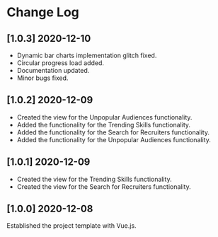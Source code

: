 # Change Log

## [1.0.3] 2020-12-10
- Dynamic bar charts implementation glitch fixed.
- Circular progress load added.
- Documentation updated.
- Minor bugs fixed.

## [1.0.2] 2020-12-09
- Created the view for the Unpopular Audiences functionality.
- Added the functionality for the Trending Skills functionality.
- Added the functionality for the Search for Recruiters functionality.
- Added the functionality for the Unpopular Audiences functionality.

## [1.0.1] 2020-12-09
- Created the view for the Trending Skills functionality.
- Created the view for the Search for Recruiters functionality.


## [1.0.0] 2020-12-08
Established the project template with Vue.js.
